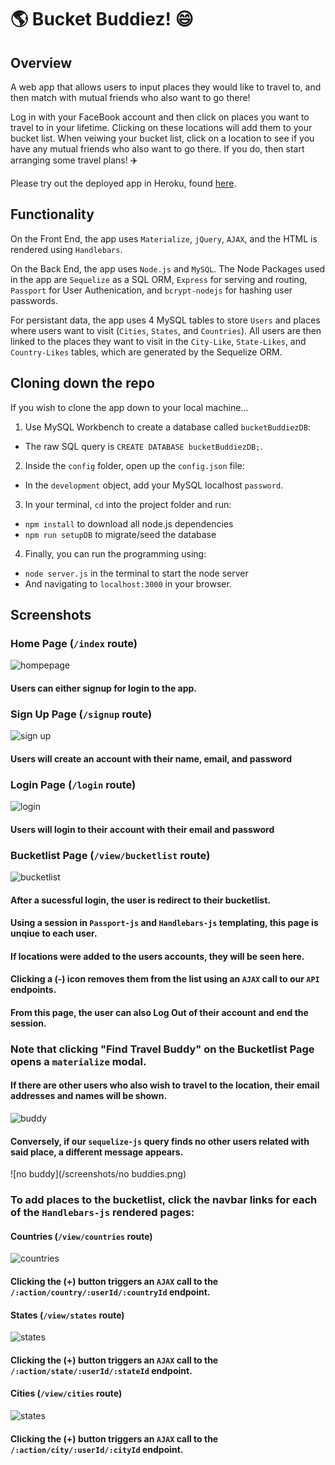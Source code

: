 # :earth_americas: Bucket Buddiez! :smile:


## Overview
A web app that allows users to input places they would like to travel to, and then match with mutual friends who also want to go there!

Log in with your FaceBook account and then click on places you want to travel to in your lifetime. Clicking on these locations will add them to your bucket list. When veiwing your bucket list, click on a location to see if you have any mutual friends who also want to go there. If you do, then start arranging some travel plans! :airplane:

Please try out the deployed app in Heroku, found [here](https://bucket-buddiez.herokuapp.com/).


## Functionality
On the Front End, the app uses `Materialize`, `jQuery`, `AJAX`, and the HTML is rendered using `Handlebars`.

On the Back End, the app uses `Node.js` and `MySQL`. The Node Packages used in the app are `Sequelize` as a SQL ORM, `Express` for serving and routing, `Passport` for User Authenication, and `bcrypt-nodejs` for hashing user passwords.

For persistant data, the app uses 4 MySQL tables to store `Users` and places where users want to visit (`Cities`, `States`, and `Countries`). All users are then linked to the places they want to visit in the `City-Like`, `State-Likes`, and `Country-Likes` tables, which are generated by the Sequelize ORM.


## Cloning down the repo
If you wish to clone the app down to your local machine...

1. Use MySQL Workbench to create a database called `bucketBuddiezDB`:
  * The raw SQL query is `CREATE DATABASE bucketBuddiezDB;`.
2. Inside the `config` folder, open up the `config.json` file:
  * In the `development` object, add your MySQL localhost `password`.
3. In your terminal, `cd` into the project folder and run:
  * `npm install` to download all node.js dependencies
  * `npm run setupDB` to migrate/seed the database
4. Finally, you can run the programming using:
  * `node server.js` in the terminal to start the node server
  * And navigating to `localhost:3000` in your browser.


## Screenshots

### Home Page (`/index` route)
![hompepage](/screenshots/index.png)
#### Users can either signup for login to the app.


### Sign Up Page (`/signup` route)
![sign up](/screenshots/signup.png)
#### Users will create an account with their name, email, and password


### Login Page (`/login` route)
![login](/screenshots/login.png)
#### Users will login to their account with their email and password


### Bucketlist Page (`/view/bucketlist` route)
![bucketlist](/screenshots/bucketlist.png)
#### After a sucessful login, the user is redirect to their bucketlist.
#### Using a session in `Passport-js` and `Handlebars-js` templating, this page is unqiue to each user.
#### If locations were added to the users accounts, they will be seen here. 
#### Clicking a (-) icon removes them from the list using an `AJAX` call to our `API` endpoints.
#### From this page, the user can also Log Out of their account and end the session.


### Note that clicking "Find Travel Buddy" on the Bucketlist Page opens a `materialize` modal.

#### If there are other users who also wish to travel to the location, their email addresses and names will be shown.
![buddy](/screenshots/buddies.png)

#### Conversely, if our `sequelize-js` query finds no other users related with said place, a different message appears.
![no buddy](/screenshots/no buddies.png)


### To add places to the bucketlist, click the navbar links for each of the `Handlebars-js` rendered pages:

#### Countries (`/view/countries` route)
![countries](/screenshots/countries.png)
#### Clicking the (+) button triggers an `AJAX` call to the `/:action/country/:userId/:countryId` endpoint.

#### States (`/view/states` route)
![states](/screenshots/states.png)
#### Clicking the (+) button triggers an `AJAX` call to the `/:action/state/:userId/:stateId` endpoint.

#### Cities (`/view/cities` route)
![states](/screenshots/cities.png)
#### Clicking the (+) button triggers an `AJAX` call to the `/:action/city/:userId/:cityId` endpoint.